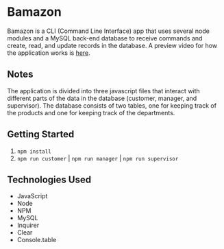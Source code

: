 # Bamazon

Bamazon is a CLI (Command Line Interface) app that uses several node modules and a MySQL back-end database to receive commands and create, read, and update records in the database. A preview video for how the application works is [here](https://drive.google.com/file/d/1UV0fseCcslC5RwYhS_VK6ruh-Mubp0df/view?usp=sharing).

## Notes
The application is divided into three javascript files that interact with different parts of the data in the database (customer, manager, and supervisor). The database consists of two tables, one for keeping track of the products and one for keeping track of the departments.

## Getting Started

1. `npm install`
2. `npm run customer` | `npm run manager` | `npm run supervisor`

## Technologies Used
- JavaScript
- Node
- NPM
- MySQL
- Inquirer
- Clear
- Console.table
